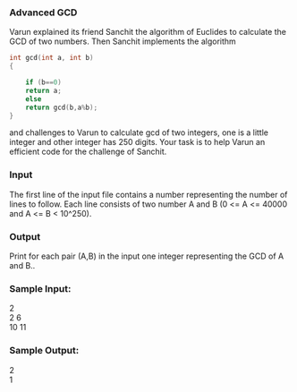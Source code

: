 ### Advanced GCD
Varun explained its friend Sanchit the algorithm of Euclides to calculate the GCD of two numbers. Then Sanchit implements the algorithm <br>
``` c++
int gcd(int a, int b)
{

    if (b==0)
    return a;
    else
    return gcd(b,a%b);
}
```
and challenges to Varun to calculate gcd of two integers, one is a little integer and other integer has 250 digits.
Your task is to help Varun an efficient code for the challenge of Sanchit.
### Input
The first line of the input file contains a number representing the number of lines to follow. Each line consists of two number A and B (0 <= A <= 40000 and A <= B < 10^250).
### Output
Print for each pair (A,B) in the input one integer representing the GCD of A and B..
### Sample Input:
2 <br>
2 6 <br>
10 11 
### Sample Output:
2 <br>
1